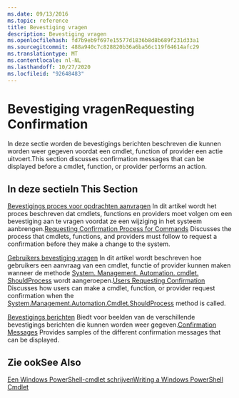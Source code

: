 ```yaml
---
ms.date: 09/13/2016
ms.topic: reference
title: Bevestiging vragen
description: Bevestiging vragen
ms.openlocfilehash: fd7b9eb9f697e15577d1836b8d8b689f231d33a1
ms.sourcegitcommit: 488a940c7c828820b36a6ba56c119f64614afc29
ms.translationtype: MT
ms.contentlocale: nl-NL
ms.lasthandoff: 10/27/2020
ms.locfileid: "92648483"
---
```

# <a name="requesting-confirmation"></a><span data-ttu-id="94777-103">Bevestiging vragen</span><span class="sxs-lookup"><span data-stu-id="94777-103">Requesting Confirmation</span></span>

<span data-ttu-id="94777-104">In deze sectie worden de bevestigings berichten beschreven die kunnen worden weer gegeven voordat een cmdlet, function of provider een actie uitvoert.</span><span class="sxs-lookup"><span data-stu-id="94777-104">This section discusses confirmation messages that can be displayed before a cmdlet, function, or provider performs an action.</span></span>

## <a name="in-this-section"></a><span data-ttu-id="94777-105">In deze sectie</span><span class="sxs-lookup"><span data-stu-id="94777-105">In This Section</span></span>

<span data-ttu-id="94777-106">[Bevestigings proces voor opdrachten aanvragen](./requesting-confirmation-from-cmdlets.md) In dit artikel wordt het proces beschreven dat cmdlets, functions en providers moet volgen om een bevestiging aan te vragen voordat ze een wijziging in het systeem aanbrengen.</span><span class="sxs-lookup"><span data-stu-id="94777-106">[Requesting Confirmation Process for Commands](./requesting-confirmation-from-cmdlets.md) Discusses the process that cmdlets, functions, and providers must follow to request a confirmation before they make a change to the system.</span></span>

<span data-ttu-id="94777-107">[Gebruikers bevestiging vragen](./users-requesting-confirmation.md) In dit artikel wordt beschreven hoe gebruikers een aanvraag van een cmdlet, functie of provider kunnen maken wanneer de methode [System. Management. Automation. cmdlet. ShouldProcess](/dotnet/api/System.Management.Automation.Cmdlet.ShouldProcess) wordt aangeroepen.</span><span class="sxs-lookup"><span data-stu-id="94777-107">[Users Requesting Confirmation](./users-requesting-confirmation.md) Discusses how users can make a cmdlet, function, or provider request confirmation when the [System.Management.Automation.Cmdlet.ShouldProcess](/dotnet/api/System.Management.Automation.Cmdlet.ShouldProcess) method is called.</span></span>

<span data-ttu-id="94777-108">[Bevestigings berichten](./confirmation-messages.md) Biedt voor beelden van de verschillende bevestigings berichten die kunnen worden weer gegeven.</span><span class="sxs-lookup"><span data-stu-id="94777-108">[Confirmation Messages](./confirmation-messages.md) Provides samples of the different confirmation messages that can be displayed.</span></span>

## <a name="see-also"></a><span data-ttu-id="94777-109">Zie ook</span><span class="sxs-lookup"><span data-stu-id="94777-109">See Also</span></span>

[<span data-ttu-id="94777-110">Een Windows PowerShell-cmdlet schrijven</span><span class="sxs-lookup"><span data-stu-id="94777-110">Writing a Windows PowerShell Cmdlet</span></span>](./writing-a-windows-powershell-cmdlet.md)
